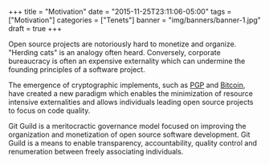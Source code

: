 +++
title = "Motivation"
date = "2015-11-25T23:11:06-05:00"
tags = ["Motivation"]
categories = ["Tenets"]
banner = "img/banners/banner-1.jpg"
draft = true
+++

Open source projects are notoriously hard to monetize and organize. "Herding cats" is an analogy often heard. Conversely, corporate bureaucracy is often an expensive externality which can undermine the founding principles of a software project.

The emergence of cryptographic implements, such as [PGP](https://en.wikipedia.org/wiki/Pretty_Good_Privacy) and [Bitcoin](https://en.bitcoin.it/wiki/Main_Page), have created a new paradigm which enables the minimization of resource intensive externalities and allows individuals leading open source projects to focus on code quality.

Git Guild is a meritocractic governance model focused on improving the organization and monetization of open source software development. Git Guild is a means to enable transparency, accountability, quality control and renumeration between freely associating individuals.
